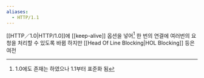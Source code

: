 ```yaml
---
aliases:
  - HTTP/1.1
---
```

[[HTTP／1.0|HTTP/1.0]]에 [[keep-alive]] 옵션을 넣어[^1] 한 번의 연결에 여러번의 요청을 처리할 수 있도록 바뀜
하지만 [[Head Of Line Blocking|HOL Blocking]] 등은 여전

[^1]: 1.0에도 존재는 하였으나 1.1부터 표준화 됨